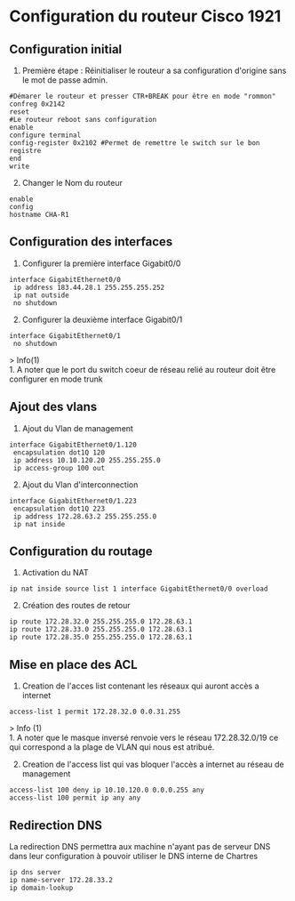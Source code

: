 # Configuration du routeur Cisco 1921 #
## Configuration initial
1. Première étape : Réinitialiser le routeur a sa configuration d'origine sans le mot de passe admin. 

```
#Démarer le routeur et presser CTR+BREAK pour être en mode "rommon"
confreg 0x2142
reset
#Le routeur reboot sans configuration
enable
configure terminal
config-register 0x2102 #Permet de remettre le switch sur le bon registre
end
write
```
2. Changer le Nom du routeur 
```
enable 
config
hostname CHA-R1
```
## Configuration des interfaces 
1. Configurer la première interface Gigabit0/0
```
interface GigabitEthernet0/0
 ip address 183.44.28.1 255.255.255.252
 ip nat outside
 no shutdown
```
2. Configurer la deuxième interface Gigabit0/1
```
interface GigabitEthernet0/1
 no shutdown
```
<div class="annotate" markdown>
> Info(1)
</div>
1. A noter que le port du switch coeur de réseau relié au routeur doit être configurer en mode trunk 

## Ajout des vlans
1. Ajout du Vlan de management
```
interface GigabitEthernet0/1.120
 encapsulation dot1Q 120
 ip address 10.10.120.20 255.255.255.0
 ip access-group 100 out
```
2. Ajout du Vlan d'interconnection
```
interface GigabitEthernet0/1.223
 encapsulation dot1Q 223
 ip address 172.28.63.2 255.255.255.0
 ip nat inside
```
## Configuration du routage

1. Activation du NAT 
```
ip nat inside source list 1 interface GigabitEthernet0/0 overload 
```
2. Création des routes de retour
```
ip route 172.28.32.0 255.255.255.0 172.28.63.1
ip route 172.28.33.0 255.255.255.0 172.28.63.1
ip route 172.28.35.0 255.255.255.0 172.28.63.1
```
## Mise en place des ACL
1. Creation de l'acces list contenant les réseaux qui auront accès a internet
```
access-list 1 permit 172.28.32.0 0.0.31.255 
```
<div class="annotate" markdown>
> Info (1)
</div>
1. A noter que le masque inversé renvoie vers le réseau 172.28.32.0/19 ce qui correspond a la plage de VLAN qui nous est atribué. 

2. Creation de l'access list qui vas bloquer l'accès a internet au réseau de management 
```
access-list 100 deny ip 10.10.120.0 0.0.0.255 any
access-list 100 permit ip any any
```
## Redirection DNS

La redirection DNS permettra aux machine n'ayant pas de serveur DNS dans leur configuration à pouvoir utiliser le DNS interne de Chartres

```
ip dns server 
ip name-server 172.28.33.2
ip domain-lookup
```
